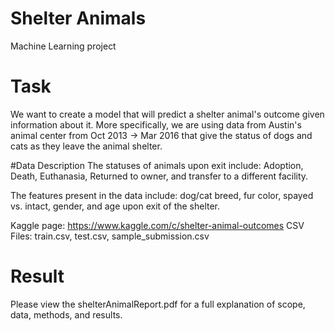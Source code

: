 # Shelter Animals
Machine Learning project

# Task
We want to create a model that will predict a shelter animal's outcome given information about it. More specifically, we are using data from Austin's animal center from Oct 2013 -> Mar 2016 that give the status of dogs and cats as they leave the animal shelter.

#Data Description
The statuses of animals upon exit include: Adoption, Death, Euthanasia, Returned to owner, and transfer to a different facility.

The features present in the data include: dog/cat breed, fur color, spayed vs. intact, gender, and age upon exit of the shelter.

Kaggle page: https://www.kaggle.com/c/shelter-animal-outcomes
CSV Files: train.csv, test.csv, sample_submission.csv

# Result 
Please view the shelterAnimalReport.pdf for a full explanation of scope, data, methods, and results.
